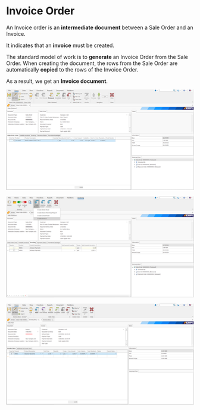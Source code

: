 # Invoice Order

An Invoice order is an **intermediate document** between a Sale Order and an Invoice. 

It indicates that an **invoice** must be created. 

The standard model of work is to **generate** an Invoice Order from the Sale Order. When creating the document, the rows from the Sale Order are automatically **copied** to the rows of the Invoice Order. 

As a result, we get an **Invoice document**.

 
![Invoice Order](pictures/Salesorderss.png)

![Invoice order](pictures/Createinvoices.png)
 
![Invoice order](pictures/Invoicess.png)

